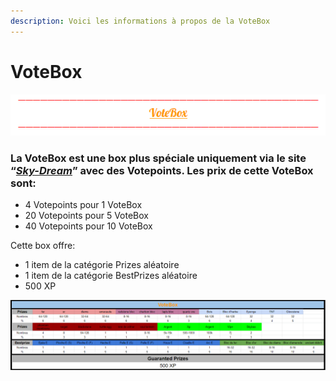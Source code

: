 ```yaml
---
description: Voici les informations à propos de la VoteBox
---
```


# VoteBox

![](../.gitbook/assets/capture-decran-2021-03-30-133911.png)

### **La VoteBox est une box plus spéciale uniquement via le site “**[_**Sky-Dream**_](https://sky-dream.fr/index.php?page=voter)**” avec des Votepoints. Les prix de cette VoteBox sont:**

* 4 Votepoints pour 1 VoteBox
* 20 Votepoints pour 5 VoteBox
* 40 Votepoints pour 10 VoteBox

Cette box offre: 

* 1 item de la catégorie Prizes aléatoire
* 1 item de la catégorie BestPrizes aléatoire
* 500 XP

![](../.gitbook/assets/votebox.png)

